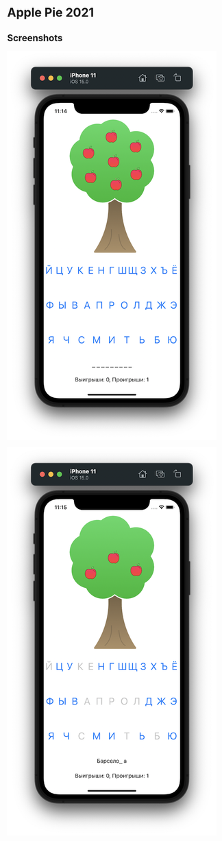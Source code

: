 # Apple Pie 2021

## Screenshots

![Screenshot1](https://github.com/GVolodia/Apple-Pie-2021/blob/main/Apple%20Pie%202021/Screenshots/Screenshot1.png?raw=true)

![Screenshot2](https://github.com/GVolodia/Apple-Pie-2021/blob/main/Apple%20Pie%202021/Screenshots/Screenshot2.png?raw=true)
